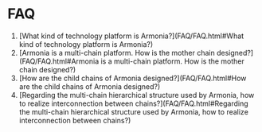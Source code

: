 # FAQ

1. [What kind of technology platform is Armonia?](FAQ/FAQ.html#What kind of technology platform is Armonia?)
2. [Armonia is a multi-chain platform. How is the mother chain designed?](FAQ/FAQ.html#Armonia is a multi-chain platform. How is the mother chain designed?)
3. [How are the child chains of Armonia designed?](FAQ/FAQ.html#How are the child chains of Armonia designed?)
4. [Regarding the multi-chain hierarchical structure used by Armonia, how to realize interconnection between chains?](FAQ/FAQ.html#Regarding the multi-chain hierarchical structure used by Armonia, how to realize interconnection between chains?)
